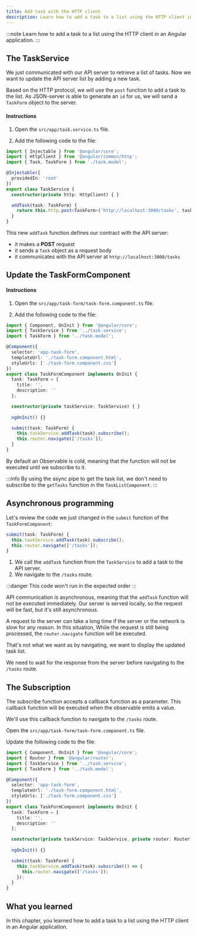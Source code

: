 ```yaml
---
title: Add task with the HTTP client
description: Learn how to add a task to a list using the HTTP client in an Angular application.
---
```


:::note
Learn how to add a task to a list using the HTTP client in an Angular application.
:::

## The TaskService

We just communicated with our API server to retrieve a list of tasks.
Now we want to update the API server list by adding a new task.

Based on the HTTP protocol, we will use the `post` function to add a task to the list.
As JSON-server is able to generate an `id` for us, we will send a `TaskForm` object to the server.

#### Instructions

1. Open the `src/app/task.service.ts` file.

2. Add the following code to the file:

```typescript
import { Injectable } from '@angular/core';
import { HttpClient } from '@angular/common/http';
import { Task, TaskForm } from './task.model';

@Injectable({
  providedIn: 'root'
})
export class TaskService {
  constructor(private http: HttpClient) { }

  addTask(task: TaskForm) {
    return this.http.post<TaskForm>('http://localhost:3000/tasks', task);
  }
}
```

This new `addTask` function defines our contract with the API server:

- it makes a **POST** request
- it sends a `Task` object as a request body
- it communicates with the API server at `http://localhost:3000/tasks`

## Update the TaskFormComponent

#### Instructions

1. Open the `src/app/task-form/task-form.component.ts` file.

2. Add the following code to the file:

```typescript
import { Component, OnInit } from '@angular/core';
import { TaskService } from '../task.service';
import { TaskForm } from '../task.model';

@Component({
  selector: 'app-task-form',
  templateUrl: './task-form.component.html',
  styleUrls: ['./task-form.component.css']
})
export class TaskFormComponent implements OnInit {
  task: TaskForm = {
    title: '',
    description: ''
  };

  constructor(private taskService: TaskService) { }
  
  ngOnInit() {}  

  submit(task: TaskForm) {
    this.taskService.addTask(task).subscribe();
    this.router.navigate(['/tasks']);
  }
}
```

By default an Observable is cold, meaning that the function will not be executed until we subscribe to it.


:::info
By using the async pipe to get the task list, we don't need to subscribe to the `getTasks` function in the `TaskListComponent`.
:::


## Asynchronous programming

Let's review the code we just changed in the `submit` function of the `TaskFormComponent`:

```typescript
submit(task: TaskForm) {
  this.taskService.addTask(task).subscribe();
  this.router.navigate(['/tasks']);
}
```

1. We call the `addTask` function from the `TaskService` to add a task to the API server.
2. We navigate to the `/tasks` route.

:::danger
This code won't run in the expected order
:::

API communication is asynchronous, meaning that the `addTask` function will not be executed immediately.
Our server is served locally, so the request will be fast, but it's still asynchronous.

A request to the server can take a long time if the server or the network is slow for any reason.
In this situation, While the request is still being processed, the `router.navigate` function will be executed.

That's not what we want as by navigating, we want to display the updated task list.

We need to wait for the response from the server before navigating to the `/tasks` route.

## The Subscription

The subscribe function accepts a callback function as a parameter.
This callback function will be executed when the observable emits a value.

We'll use this callback function to navigate to the `/tasks` route.

Open the `src/app/task-form/task-form.component.ts` file.

Update the following code to the file:

```typescript ins={"Update the submit function": 10-13}
import { Component, OnInit } from '@angular/core';
import { Router } from '@angular/router';
import { TaskService } from '../task.service';
import { TaskForm } from '../task.model';

@Component({
  selector: 'app-task-form',
  templateUrl: './task-form.component.html',
  styleUrls: ['./task-form.component.css']
})
export class TaskFormComponent implements OnInit {
  task: TaskForm = {
    title: '',
    description: ''
  };

  constructor(private taskService: TaskService, private router: Router) { }
    
  ngOnInit() {}     

  submit(task: TaskForm) {
    this.taskService.addTask(task).subscribe(() => {
      this.router.navigate(['/tasks']);
    });
  }
}
```

## What you learned

In this chapter, you learned how to add a task to a list using the HTTP client in an Angular application.

